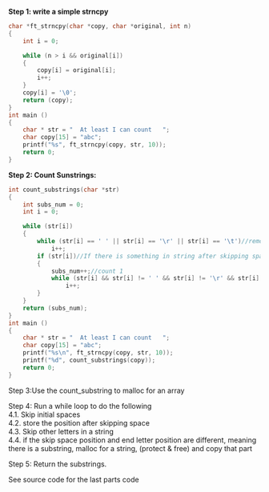 **Step 1: write a simple strncpy**
``` C
char *ft_strncpy(char *copy, char *original, int n)
{
	int i = 0;

	while (n > i && original[i])
	{
		copy[i] = original[i];
		i++;
	}
	copy[i] = '\0';
	return (copy);
}
int main ()
{
	char * str = "  At least I can count   ";
	char copy[15] = "abc";
	printf("%s", ft_strncpy(copy, str, 10));
	return 0;
}
```

**Step 2: Count Sunstrings:**
``` c
int count_substrings(char *str)
{	
	int subs_num = 0;
	int i = 0;

	while (str[i])
	{
		while (str[i] == ' ' || str[i] == '\r' || str[i] == '\t')//remove initial spaces
			i++;
		if (str[i])//If there is something in string after skipping space
		{
			subs_num++;//count 1
			while (str[i] && str[i] != ' ' && str[i] != '\r' && str[i] != '\t')//skip other letters in a string
				i++;
		}
	}
	return (subs_num);
}
int main ()
{
	char * str = "  At least I can count   ";
	char copy[15] = "abc";
	printf("%s\n", ft_strncpy(copy, str, 10));
	printf("%d", count_substrings(copy));
	return 0;
}
```

Step 3:Use the count_substring to malloc for an array

Step 4: Run a while loop to do the following\
4.1. Skip initial spaces\
4.2. store the position after skipping space\
4.3. Skip other letters in a string\
4.4. if the skip space position and end letter position are different, meaning there is a substring,  malloc for a string, (protect & free) and copy that part

Step 5: Return the substrings.

See source code for the last parts code


